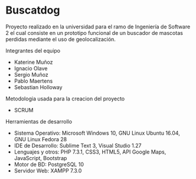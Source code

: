 # Buscatdog
Proyecto realizado en la universidad para el ramo de Ingeniería de Software 2 el cual
consiste en un prototipo funcional de un buscador de mascotas perdidas mediante el uso de geolocalización.

Integrantes del equipo
- Katerine Muñoz
- Ignacio Olave
- Sergio Muñoz
- Pablo Maertens
- Sebastian Holloway

Metodologia usada para la creacion del proyecto
- SCRUM

Herramientas de desarrollo
- Sistema Operativo: Microsoft Windows 10, GNU Linux Ubuntu 16.04, GNU Linux Fedora 28
- IDE de Desarrollo: Sublime Text 3, Visual Studio 1.27
- Lenguajes y otros: PHP 7.3.1, CSS3, HTML5, API Google Maps, JavaScript, Bootstrap
- Motor de BD: PostgreSQL 10
- Servidor Web: XAMPP 7.3.0

